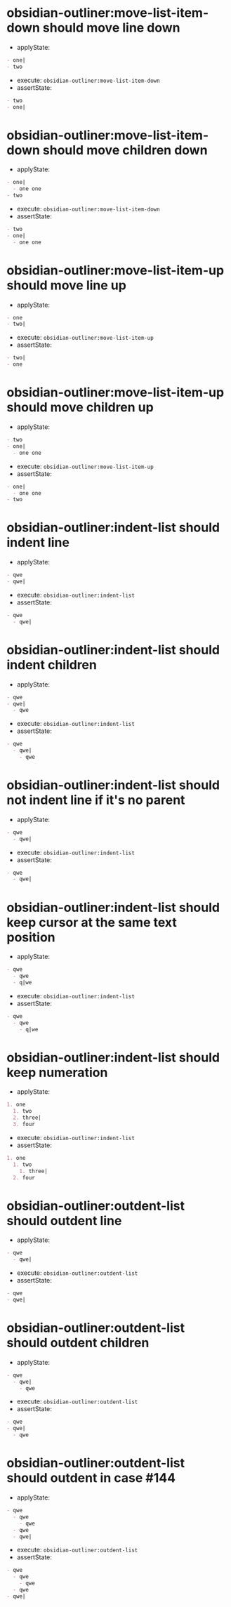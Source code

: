 # obsidian-outliner:move-list-item-down should move line down

- applyState:

```md
- one|
- two
```

- execute: `obsidian-outliner:move-list-item-down`
- assertState:

```md
- two
- one|
```

# obsidian-outliner:move-list-item-down should move children down

- applyState:

```md
- one|
  - one one
- two
```

- execute: `obsidian-outliner:move-list-item-down`
- assertState:

```md
- two
- one|
  - one one
```

# obsidian-outliner:move-list-item-up should move line up

- applyState:

```md
- one
- two|
```

- execute: `obsidian-outliner:move-list-item-up`
- assertState:

```md
- two|
- one
```

# obsidian-outliner:move-list-item-up should move children up

- applyState:

```md
- two
- one|
  - one one
```

- execute: `obsidian-outliner:move-list-item-up`
- assertState:

```md
- one|
  - one one
- two
```

# obsidian-outliner:indent-list should indent line

- applyState:

```md
- qwe
- qwe|
```

- execute: `obsidian-outliner:indent-list`
- assertState:

```md
- qwe
  - qwe|
```

# obsidian-outliner:indent-list should indent children

- applyState:

```md
- qwe
- qwe|
  - qwe
```

- execute: `obsidian-outliner:indent-list`
- assertState:

```md
- qwe
  - qwe|
    - qwe
```

# obsidian-outliner:indent-list should not indent line if it's no parent

- applyState:

```md
- qwe
  - qwe|
```

- execute: `obsidian-outliner:indent-list`
- assertState:

```md
- qwe
  - qwe|
```

# obsidian-outliner:indent-list should keep cursor at the same text position

- applyState:

```md
- qwe
  - qwe
  - q|we
```

- execute: `obsidian-outliner:indent-list`
- assertState:

```md
- qwe
  - qwe
    - q|we
```

# obsidian-outliner:indent-list should keep numeration

- applyState:

```md
1. one
  1. two
  2. three|
  3. four
```

- execute: `obsidian-outliner:indent-list`
- assertState:

```md
1. one
  1. two
    1. three|
  2. four
```

# obsidian-outliner:outdent-list should outdent line

- applyState:

```md
- qwe
  - qwe|
```

- execute: `obsidian-outliner:outdent-list`
- assertState:

```md
- qwe
- qwe|
```

# obsidian-outliner:outdent-list should outdent children

- applyState:

```md
- qwe
  - qwe|
    - qwe
```

- execute: `obsidian-outliner:outdent-list`
- assertState:

```md
- qwe
- qwe|
  - qwe
```

# obsidian-outliner:outdent-list should outdent in case #144

- applyState:

```md
- qwe
  - qwe
    - qwe
  - qwe
  - qwe|
```

- execute: `obsidian-outliner:outdent-list`
- assertState:

```md
- qwe
  - qwe
    - qwe
  - qwe
- qwe|
```
